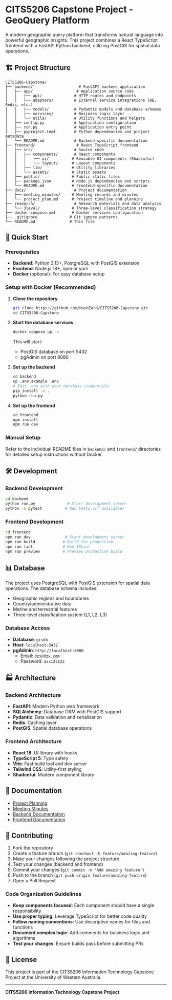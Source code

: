# CITS5206 Capstone Project - GeoQuery Platform

A modern geographic query platform that transforms natural language into powerful geographic insights. This project combines a React TypeScript frontend with a FastAPI Python backend, utilizing PostGIS for spatial data operations.

## 🏗️ Project Structure

```
CITS5206-Capstone/
├── backend/                    # FastAPI backend application
│   ├── app/                   # Application source code
│   │   ├── api/              # HTTP routes and endpoints
│   │   ├── adapters/         # External service integrations (DB, Redis, etc.)
│   │   ├── models/           # Pydantic models and database schemas
│   │   ├── services/         # Business logic layer
│   │   └── utils/            # Utility functions and helpers
│   ├── config.py             # Application configuration
│   ├── run.py                # Application entry point
│   ├── pyproject.toml        # Python dependencies and project metadata
│   └── README.md             # Backend-specific documentation
├── frontend/                  # React TypeScript frontend
│   ├── src/                  # Source code
│   │   ├── components/       # React components
│   │   │   ├── ui/          # Reusable UI components (Shadcn/ui)
│   │   │   └── layout/      # Layout components
│   │   ├── lib/             # Utility libraries
│   │   └── assets/          # Static assets
│   ├── public/              # Public static files
│   ├── package.json         # Node.js dependencies and scripts
│   └── README.md            # Frontend-specific documentation
├── docs/                     # Project documentation
│   ├── meeting_minutes/     # Meeting records and minutes
│   └── project_plan.md      # Project timeline and planning
├── research/                 # Research materials and data analysis
│   └── 3level/              # Three-level classification strategy
├── docker-compose.yml       # Docker services configuration
├── .gitignore              # Git ignore patterns
└── README.md               # This file
```

## 🚀 Quick Start

### Prerequisites
- **Backend**: Python 3.13+, PostgreSQL with PostGIS extension
- **Frontend**: Node.js 18+, npm or yarn
- **Docker** (optional): For easy database setup

### Setup with Docker (Recommended)

1. **Clone the repository**
   ```bash
   git clone https://github.com/HashZard/CITS5206-Capstone.git
   cd CITS5206-Capstone
   ```

2. **Start the database services**
   ```bash
   docker compose up -d
   ```
   This will start:
   - PostGIS database on port 5432
   - pgAdmin on port 8080

3. **Set up the backend**
   ```bash
   cd backend
   cp .env.example .env
   # Edit .env with your database credentials
   pip install -e .
   python run.py
   ```

4. **Set up the frontend**
   ```bash
   cd frontend
   npm install
   npm run dev
   ```

### Manual Setup

Refer to the individual README files in `backend/` and `frontend/` directories for detailed setup instructions without Docker.

## 🛠️ Development

### Backend Development
```bash
cd backend
python run.py              # Start development server
python -m pytest          # Run tests (if available)
```

### Frontend Development
```bash
cd frontend
npm run dev               # Start development server
npm run build            # Build for production
npm run lint             # Run ESLint
npm run preview          # Preview production build
```

## 📊 Database

The project uses PostgreSQL with PostGIS extension for spatial data operations. The database schema includes:

- Geographic regions and boundaries
- Country/administrative data  
- Marine and terrestrial features
- Three-level classification system (L1, L2, L3)

### Database Access
- **Database**: `gisdb`
- **Host**: `localhost:5432` 
- **pgAdmin**: `http://localhost:8080`
  - Email: `dzx@dzx.com`
  - Password: `dzx123123`

## 🏭 Architecture

### Backend Architecture
- **FastAPI**: Modern Python web framework
- **SQLAlchemy**: Database ORM with PostGIS support
- **Pydantic**: Data validation and serialization
- **Redis**: Caching layer
- **PostGIS**: Spatial database operations

### Frontend Architecture  
- **React 18**: UI library with hooks
- **TypeScript 5**: Type safety
- **Vite**: Fast build tool and dev server
- **Tailwind CSS**: Utility-first styling
- **Shadcn/ui**: Modern component library

## 📖 Documentation

- [Project Planning](docs/project_plan.md)
- [Meeting Minutes](docs/meeting_minutes/)
- [Backend Documentation](backend/README.md)
- [Frontend Documentation](frontend/README.md)

## 🤝 Contributing

1. Fork the repository
2. Create a feature branch (`git checkout -b feature/amazing-feature`)
3. Make your changes following the project structure
4. Test your changes (backend and frontend)
5. Commit your changes (`git commit -m 'Add amazing feature'`)
6. Push to the branch (`git push origin feature/amazing-feature`)
7. Open a Pull Request

### Code Organization Guidelines

- **Keep components focused**: Each component should have a single responsibility
- **Use proper typing**: Leverage TypeScript for better code quality
- **Follow naming conventions**: Use descriptive names for files and functions
- **Document complex logic**: Add comments for business logic and algorithms
- **Test your changes**: Ensure builds pass before submitting PRs

## 📄 License

This project is part of the CITS5206 Information Technology Capstone Project at the University of Western Australia.

---

**CITS5206 Information Technology Capstone Project**
